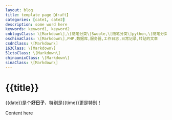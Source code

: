 ```yaml
---
layout: blog
title: template page【draft】
categories: [cate1, cate2]
description: some word here
keywords: keyword1, keyword2
cnblogsClass: \[Markdown\],\[随笔分类\]Swoole,\[随笔分类\]python,\[随笔分类\]网络编程,\[随笔分类\]Java,\[随笔分类\]JS,or,HTML,\[随笔分类\]PHP,\[随笔分类\]YII,\[随笔分类\]服务器,\[随笔分类\]技术集锦,\[随笔分类\]架构,\[随笔分类\]容器,\[随笔分类\]数据库,\[随笔分类\]数据结构与算法,\[随笔分类\]网络协议,\[随笔分类\]微信,\[随笔分类\]遇到问题,\[发布为日记\],\[发布为文章\],\[发布为新闻\]
oschinaClass: \[Markdown\],PHP,数据库,服务器,工作日志,日常记录,转贴的文章
csdnClass: \[Markdown\]
163Class: \[Markdown\]
51ctoClass: \[Markdown\]
chinaunixClass: \[Markdown\]
sinaClass: \[Markdown\]
---
```


<!--
title内容带draft标识草稿

cnblogsClass: 【你的博客园的分类，以逗号分隔，注意\[Markdown\]必须项】
oschinaClass: 【你的开源中国的分类】
csdnClass: 【你的CSDN分类】
...

注：由于'['、']'是jekyll的关键字，故在分类中请加上'\'；

可以在网站下添加操作看到你的博客分类，案列是自己的分类，需要自行修改。
添加这些分类的目的，是可以自动同步到对应的博客网站，新建博客以此模版文件复制创建markdown文件，如果你不需要，请跳过此步。


图片地址存放参考：
本地存放路径/WindBlog/gh-pages/images/blog/b.png
git上：
![image](https://raw.githubusercontent.com/WalkingSun/WindBlog/gh-pages/images/blog/b.png)

-->


# {{title}}

{{date}}是个**好日子**，特别是{{time}}更是特别！


Content here
